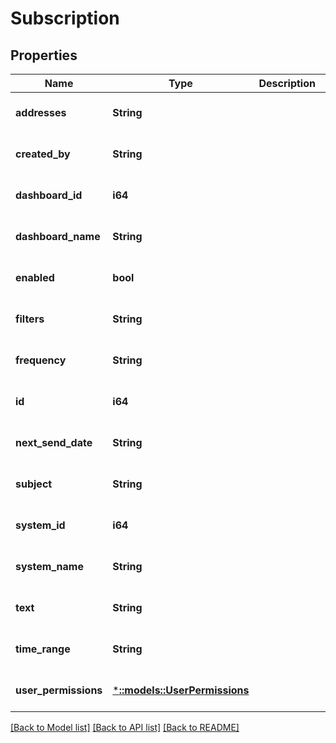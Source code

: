 # Subscription

## Properties
Name | Type | Description | Notes
------------ | ------------- | ------------- | -------------
**addresses** | **String** |  | [optional] [default to null]
**created_by** | **String** |  | [optional] [default to null]
**dashboard_id** | **i64** |  | [optional] [default to null]
**dashboard_name** | **String** |  | [optional] [default to null]
**enabled** | **bool** |  | [optional] [default to null]
**filters** | **String** |  | [optional] [default to null]
**frequency** | **String** |  | [optional] [default to null]
**id** | **i64** |  | [optional] [default to null]
**next_send_date** | **String** |  | [optional] [default to null]
**subject** | **String** |  | [optional] [default to null]
**system_id** | **i64** |  | [optional] [default to null]
**system_name** | **String** |  | [optional] [default to null]
**text** | **String** |  | [optional] [default to null]
**time_range** | **String** |  | [optional] [default to null]
**user_permissions** | [***::models::UserPermissions**](UserPermissions.md) |  | [optional] [default to null]

[[Back to Model list]](../README.md#documentation-for-models) [[Back to API list]](../README.md#documentation-for-api-endpoints) [[Back to README]](../README.md)



